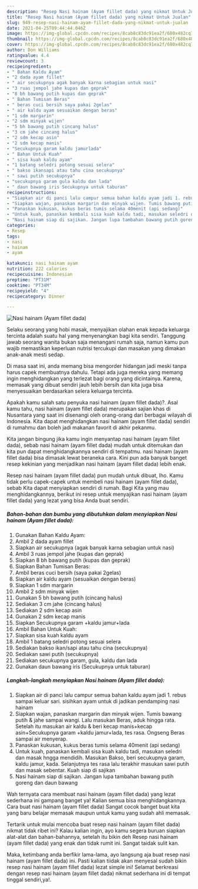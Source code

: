```yaml
---
description: "Resep Nasi hainam (Ayam fillet dada) yang nikmat Untuk Jualan"
title: "Resep Nasi hainam (Ayam fillet dada) yang nikmat Untuk Jualan"
slug: 949-resep-nasi-hainam-ayam-fillet-dada-yang-nikmat-untuk-jualan
date: 2021-04-25T09:44:44.046Z
image: https://img-global.cpcdn.com/recipes/8cab8c83dc91ea2f/680x482cq70/nasi-hainam-ayam-fillet-dada-foto-resep-utama.jpg
thumbnail: https://img-global.cpcdn.com/recipes/8cab8c83dc91ea2f/680x482cq70/nasi-hainam-ayam-fillet-dada-foto-resep-utama.jpg
cover: https://img-global.cpcdn.com/recipes/8cab8c83dc91ea2f/680x482cq70/nasi-hainam-ayam-fillet-dada-foto-resep-utama.jpg
author: Don Williams
ratingvalue: 4.4
reviewcount: 3
recipeingredient:
- " Bahan Kaldu Ayam"
- "2 dada ayam fillet"
- " air secukupnya agak banyak karna sebagian untuk nasi"
- "3 ruas jempol jahe kupas dan geprak"
- "8 bh bawang putih kupas dan geprak"
- " Bahan Tumisan Beras"
- " beras cuci bersih saya pakai 2gelas"
- " air kaldu ayam sesuaikan dengan beras"
- "1 sdm margarin"
- "2 sdm minyak wijen"
- "5 bh bawang putih cincang halus"
- "3 cm jahe cincang halus"
- "2 sdm kecap asin"
- "2 sdm kecap manis"
- "Secukupnya garam kaldu jamurlada"
- " Bahan Untuk Kuah"
- " sisa kuah kaldu ayam"
- "1 batang seledri potong sesuai selera"
- " bakso ikansapi atau tahu cina secukupnya"
- " sawi putih secukupnya"
- "secukupnya garam gula kaldu dan lada"
- " daun bawang iris Secukupnya untuk taburan"
recipeinstructions:
- "Siapkan air di panci lalu campur semua bahan kaldu ayam jadi 1. rebus sampai keluar sari. sisihkan ayam untuk di jadikan pendamping nasi hainam"
- "Siapkan wajan, panaskan margarin dan minyak wijen. Tumis bawang putih &amp; jahe sampai wangi. Lalu masukan Beras, aduk hingga rata. Setelah itu masukan air kaldu &amp; beri kecap manis+kecap asin+Secukupnya garam +kaldu jamur+lada, tes rasa. Ongseng Beras sampai air menyerap."
- "Panaskan kukusan, kukus beras tumis selama 40menit (api sedang)"
- "Untuk kuah, panaskan kembali sisa kuah kaldu tadi, masukan seledri dan masak hngga mendidih. Masukan Bakso, beri secukupnya garam, kaldu jamur, kada. Selanjutnya tes rasa lalu terakhir masukan sawi putih dan masak sebentar. Kuah siap di sajikan"
- "Nasi hainam siap di sajikan. Jangan lupa tambahan bawang putih goreng dan daun bawang"
categories:
- Resep
tags:
- nasi
- hainam
- ayam

katakunci: nasi hainam ayam 
nutrition: 222 calories
recipecuisine: Indonesian
preptime: "PT31M"
cooktime: "PT34M"
recipeyield: "4"
recipecategory: Dinner

---
```



![Nasi hainam (Ayam fillet dada)](https://img-global.cpcdn.com/recipes/8cab8c83dc91ea2f/680x482cq70/nasi-hainam-ayam-fillet-dada-foto-resep-utama.jpg)

Selaku seorang yang hobi masak, menyajikan olahan enak kepada keluarga tercinta adalah suatu hal yang menyenangkan bagi kita sendiri. Tanggung jawab seorang  wanita bukan saja menangani rumah saja, namun kamu pun wajib memastikan keperluan nutrisi tercukupi dan masakan yang dimakan anak-anak mesti sedap.

Di masa  saat ini, anda memang bisa mengorder hidangan jadi meski tanpa harus capek membuatnya dahulu. Tetapi ada juga mereka yang memang ingin menghidangkan yang terlezat bagi orang yang dicintainya. Karena, memasak yang dibuat sendiri jauh lebih bersih dan kita juga bisa menyesuaikan berdasarkan selera keluarga tercinta. 



Apakah kamu salah satu penyuka nasi hainam (ayam fillet dada)?. Asal kamu tahu, nasi hainam (ayam fillet dada) merupakan sajian khas di Nusantara yang saat ini disenangi oleh orang-orang dari berbagai wilayah di Indonesia. Kita dapat menghidangkan nasi hainam (ayam fillet dada) sendiri di rumahmu dan boleh jadi makanan favorit di akhir pekanmu.

Kita jangan bingung jika kamu ingin menyantap nasi hainam (ayam fillet dada), sebab nasi hainam (ayam fillet dada) mudah untuk ditemukan dan kita pun dapat menghidangkannya sendiri di tempatmu. nasi hainam (ayam fillet dada) bisa dimasak lewat beraneka cara. Kini pun ada banyak banget resep kekinian yang menjadikan nasi hainam (ayam fillet dada) lebih enak.

Resep nasi hainam (ayam fillet dada) pun mudah untuk dibuat, lho. Kamu tidak perlu capek-capek untuk membeli nasi hainam (ayam fillet dada), sebab Kita dapat menyiapkan sendiri di rumah. Bagi Kita yang mau menghidangkannya, berikut ini resep untuk menyajikan nasi hainam (ayam fillet dada) yang lezat yang bisa Anda buat sendiri.

<!--inarticleads1-->

##### Bahan-bahan dan bumbu yang dibutuhkan dalam menyiapkan Nasi hainam (Ayam fillet dada):

1. Gunakan  Bahan Kaldu Ayam:
1. Ambil 2 dada ayam fillet
1. Siapkan  air secukupnya (agak banyak karna sebagian untuk nasi)
1. Ambil 3 ruas jempol jahe (kupas dan geprak)
1. Siapkan 8 bh bawang putih (kupas dan geprak)
1. Siapkan  Bahan Tumisan Beras:
1. Ambil  beras cuci bersih (saya pakai 2gelas)
1. Siapkan  air kaldu ayam (sesuaikan dengan beras)
1. Siapkan 1 sdm margarin
1. Ambil 2 sdm minyak wijen
1. Gunakan 5 bh bawang putih (cincang halus)
1. Sediakan 3 cm jahe (cincang halus)
1. Sediakan 2 sdm kecap asin
1. Gunakan 2 sdm kecap manis
1. Siapkan Secukupnya garam +kaldu jamur+lada
1. Ambil  Bahan Untuk Kuah:
1. Siapkan  sisa kuah kaldu ayam
1. Ambil 1 batang seledri potong sesuai selera
1. Sediakan  bakso ikan/sapi atau tahu cina (secukupnya)
1. Sediakan  sawi putih (secukupnya)
1. Sediakan secukupnya garam, gula, kaldu dan lada
1. Gunakan  daun bawang iris (Secukupnya untuk taburan)




<!--inarticleads2-->

##### Langkah-langkah menyiapkan Nasi hainam (Ayam fillet dada):

1. Siapkan air di panci lalu campur semua bahan kaldu ayam jadi 1. rebus sampai keluar sari. sisihkan ayam untuk di jadikan pendamping nasi hainam
1. Siapkan wajan, panaskan margarin dan minyak wijen. Tumis bawang putih &amp; jahe sampai wangi. Lalu masukan Beras, aduk hingga rata. Setelah itu masukan air kaldu &amp; beri kecap manis+kecap asin+Secukupnya garam +kaldu jamur+lada, tes rasa. Ongseng Beras sampai air menyerap.
1. Panaskan kukusan, kukus beras tumis selama 40menit (api sedang)
1. Untuk kuah, panaskan kembali sisa kuah kaldu tadi, masukan seledri dan masak hngga mendidih. Masukan Bakso, beri secukupnya garam, kaldu jamur, kada. Selanjutnya tes rasa lalu terakhir masukan sawi putih dan masak sebentar. Kuah siap di sajikan
1. Nasi hainam siap di sajikan. Jangan lupa tambahan bawang putih goreng dan daun bawang




Wah ternyata cara membuat nasi hainam (ayam fillet dada) yang lezat sederhana ini gampang banget ya! Kalian semua bisa menghidangkannya. Cara buat nasi hainam (ayam fillet dada) Sangat cocok banget buat kita yang baru belajar memasak maupun untuk kamu yang sudah ahli memasak.

Tertarik untuk mulai mencoba buat resep nasi hainam (ayam fillet dada) nikmat tidak ribet ini? Kalau kalian ingin, ayo kamu segera buruan siapkan alat-alat dan bahan-bahannya, setelah itu bikin deh Resep nasi hainam (ayam fillet dada) yang enak dan tidak rumit ini. Sangat taidak sulit kan. 

Maka, ketimbang anda berfikir lama-lama, ayo langsung aja buat resep nasi hainam (ayam fillet dada) ini. Pasti kalian tiidak akan menyesal sudah bikin resep nasi hainam (ayam fillet dada) lezat simple ini! Selamat berkreasi dengan resep nasi hainam (ayam fillet dada) nikmat sederhana ini di tempat tinggal sendiri,ya!.

